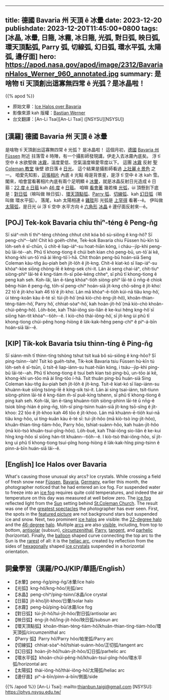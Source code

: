  ---
title: 德國 Bavaria 州 天頂 ê 冰暈
date: 2023-12-20
publishdate: 2023-12-20T11:45:00+0800
tags: [冰晶, 冰暈, 日箍, 冰霧, 冰日箍, 光弧, 對日弧, 映日弧, 環天頂點弧, Parry 弧, 切線弧, 幻日弧, 環水平弧, 太陽弧, 邊仔面]
hero: https://apod.nasa.gov/apod/image/2312/BavarianHalos_Werner_960_annotated.jpg
summary: 是啥物 tī 天頂創出這寡無四常 ê 光弧？是冰晶啦！
---

{{% apod %}}

- 原始文章：[Ice Halos over Bavaria](https://apod.nasa.gov/apod/ap231220.html)
- 影像來源 kah 版權：[Bastian Werner](https://www.instagram.com/bastianw.de/)
- 台文翻譯：[An-Li Tsai][An-Li Tsai] ([NSYSU][NSYSU])

## [漢羅] 德國 Bavaria 州 天頂 ê 冰暈
是啥物 tī 天頂創出這寡無四常 ê 光弧？
是冰晶啦！
這個月初，[德國][Germany] [Bavaria 州][Bavaria] [Füssen][Füssen] 附近 拄落雪 ê 時陣，有一个攝影師發現講，伊走入去冰霧內底矣。
浮 tī 空中 ê 水欲堅做 [冰霧][ice fog 1]，溫度愛低、空氣溫度嘛愛零度以下。
這團 [冰霧][ice fog 2] 反射 [聖 Coleman 教堂][St.Coleman Church] 後壁 欲日落 ê [日光][Sun]。
這个結果是攝影師看過 [上壯麗 ê 景色][greatest spectacles] 之一。
咱愛先知影，[這張相片][featured picture] 內底 ê 光點 毋是背景星，是浮 tī 空中 ê 冰 kah 雪。
閣來，咱會當看著相片內底有兩个足明顯 ê [冰暈][ice halos]，就是冰晶反射日光造成 ê 日箍：[22 度 ê 日箍][22-degree halo] kah [46 度][46-degree] ê [日箍][halo]。
咱嘛 [看會著][visible] 幾若條 [光弧][arcs]，ùi 頂懸到下底是：[對日弧][antisolar]（嘛叫做 映日弧）、[環天頂點弧][circumzenithal]、[Parry 弧][Parry]、[切線弧][tangent]、kah [幻日弧][parhelic]（嘛叫做 環水平弧）。
落尾，kah 太陽相連 ê [雞胿][balloon]形 光弧是 [上罕得][rarest] 看著--ê。
伊叫做 [太陽弧][heliac arc]，是日光 ùi 浮 tī 空中 水平方向 ê [六角形][hexagonally] [冰晶][ice crystals] ê 邊仔面反射來--ê。

## [POJ] Tek-kok Bavaria chiu thiⁿ-téng ê Peng-n̄g
Sī siáⁿ-mih tī thiⁿ-téng chhòng chhut chit kóa bô sù-siông ê kng-hô͘?
Sī peng-chiⁿ--lah!
Chit kò goe̍h-chhe, Tek-kok Bavaria chiu Füssen hù-kīn tú lo̍h-seh ê sî-chūn, ū chi̍t-ê liap-iáⁿ-su hoat-hiān kóng, i cháu--ji̍p-khì peng-bū lāi-té--ah.
Phû tī khong-tiong ê chúi beh kian chò peng-bū, un-tō͘ ài kē, khong-khì un-tō͘ mā ài lêng-tō͘ í-hā.
Chit thoân peng-bū hoán-siā Seng Coleman kàu-tn̂g āu-piah beh ji̍t-lo̍h ê ji̍t-kng.
Chit-ê kiat-kó sī liap-iáⁿ-su khòaⁿ-kòe siōng chòng-lē ê kéng-sek chi-it.
Lán ài seng chai-iáⁿ, chit-tiuⁿ siòng-phìⁿ lāi-té ê kng-tiám m̄-sī pōe-kéng chheⁿ, sī phû tī khong-tiong ê peng kah seh.
Koh-lâi, lán ē-tàng khòaⁿ-tio̍h siòng-phìⁿ lāi-té ū nn̄g-ê chiok bêng-hián ê peng-n̄g, to̍h-sī peng-chiⁿ hoán-siā ji̍t-kng chō-sêng ê ji̍t-kho͘: 22 tō͘ ê ji̍t-kho͘ kah 46 tō͘ ê ji̍t-kho͘.
Lán mā khòaⁿ-ē-tio̍h kúi-nā tiâu kng-hô͘, ùi téng-koân kàu ē-té sī: tùi-ji̍t-hô͘ (mā kiò-chò èng-ji̍t-hô͘), khoân-thian-téng-tiám-hô͘, Parry hô͘, chhiat-sòaⁿ-hô͘, kah hoàn-ji̍t-hô͘ (mā kiò-chò khoân-chúi-pêng-hô͘).
Lo̍h-bóe, kah Thài-iông sio-liân ê ke-kui hêng kng-hô͘ sī siōng hán-tit khòaⁿ--tio̍h--ê.
I kiò-chò thài-iông-hô͘, sī ji̍t-kng ùi phû tī khong-tiong chúi-pêng hong-hiòng ê la̍k-kak-hêng peng-chiⁿ ê piⁿ-á-bīn hoán-siā lâi--ê.

## [KIP] Tik-kok Bavaria tsiu thinn-tíng ê Ping-n̄g
Sī siánn-mih tī thinn-tíng tshòng tshut tsit kuá bô sù-siông ê kng-hôo?
Sī ping-tsinn--lah!
Tsit kò gue̍h-tshe, Tik-kok Bavaria tsiu Füssen hù-kīn tú lo̍h-seh ê sî-tsūn, ū tsi̍t-ê liap-iánn-su huat-hiān kóng, i tsáu--ji̍p-khì ping-bū lāi-té--ah.
Phû tī khong-tiong ê tsuí beh kian tsò ping-bū, un-tōo ài kē, khong-khì un-tōo mā ài lîng-tōo í-hā.
Tsit thuân ping-bū huán-siā Sing Coleman kàu-tn̂g āu-piah beh ji̍t-lo̍h ê ji̍t-kng.
Tsit-ê kiat-kó sī liap-iánn-su khuànn-kuè siōng tsòng-lē ê kíng-sik tsi-it.
Lán ài sing tsai-iánn, tsit-tiunn siòng-phìnn lāi-té ê kng-tiám m̄-sī puē-kíng tshenn, sī phû tī khong-tiong ê ping kah seh.
Koh-lâi, lán ē-tàng khuànn-tio̍h siòng-phìnn lāi-té ū nn̄g-ê tsiok bîng-hián ê ping-n̄g, to̍h-sī ping-tsinn huán-siā ji̍t-kng tsō-sîng ê ji̍t-khoo: 22 tōo ê ji̍t-khoo kah 46 tōo ê ji̍t-khoo.
Lán mā khuànn-ē-tio̍h kuí-nā tiâu kng-hôo, uì tíng-kuân kàu ē-té sī: tuì-ji̍t-hôo (mā kiò-tsò ìng-ji̍t-hôo), khuân-thian-tíng-tiám-hôo, Parry hôo, tshiat-suànn-hôo, kah huàn-ji̍t-hôo (mā kiò-tsò khuân-tsuí-pîng-hôo).
Lo̍h-bué, kah Thài-iông sio-liân ê ke-kui hîng kng-hôo sī siōng hán-tit khuànn--tio̍h--ê.
I kiò-tsò thài-iông-hôo, sī ji̍t-kng uì phû tī khong-tiong tsuí-pîng hong-hiòng ê la̍k-kak-hîng ping-tsinn ê pinn-á-bīn huán-siā lâi--ê.

## [English] Ice Halos over Bavaria
What's causing those unusual sky arcs?
Ice crystals.
While crossing a field of fresh snow near [Füssen][Füssen], [Bavaria][Bavaria], [Germany][Germany], earlier this month, the photographer noticed that he had entered an ice fog.
For suspended water to freeze into an [ice fog][ice fog 1] requires quite cold temperatures, and indeed the air temperature on this day was measured at well below zero.
The [ice fog][ice fog 2] reflected light from the [Sun][Sun] setting behind [St.Coleman Church][St.Coleman Church].
The result was one of the [greatest spectacles][greatest spectacles] the photographer has ever seen.
First, the spots in the [featured picture][featured picture] are not background stars but suspended ice and snow.
Next, two prominent [ice halos][ice halos] are visible: the [22-degree halo][22-degree halo] and the [46-degree][46-degree] [halo][halo].
Multiple [arcs][arcs] are also [visible][visible], including, from top to bottom, [antisolar][antisolar] (subsun), [circumzenithal][circumzenithal], [Parry][Parry], [tangent][tangent], and [parhelic][parhelic] (horizontal).
Finally, the [balloon][balloon] shaped curve connecting the top arc to the Sun is the [rarest][rarest] of all:
it is the [heliac arc][heliac arc], created by reflection from the sides of [hexagonally][hexagonally] shaped [ice crystals][ice crystals] suspended in a horizontal orientation.

## 詞彙學習（漢羅/POJ/KIP/華語/English）
- 【冰暈】peng-n̄g/ping-n̄g/冰暈/ice halo
- 【光弧】kng-hô͘/kng-hôo/光弧/arc
- 【冰晶】peng-chiⁿ/ping-tsinn/冰晶/ice crystal
- 【日箍】ji̍t-kho͘/ji̍t-khoo/日暈/solar halo
- 【冰霧】peng-bū/ping-bū/冰霧/ice fog
- 【對日弧】tùi-ji̍t-hô͘/tuì-ji̍t-hôo/對日弧/antisolar arc
- 【映日弧】èng-ji̍t-hô͘/ìng-ji̍t-hôo/映日弧/subsun arc
- 【環天頂點弧】khoân-thian-téng-tiám-hô͘/khuân-thian-tíng-tiám-hôo/環天頂弧/circumzenithal arc
- 【Parry 弧】Parry hô͘/Parry hôo/帕里弧/Parry arc
- 【切線弧】chhiat-sòaⁿ-hô͘/tshiat-suànn-hôo/正切弧/tangent arc
- 【幻日弧】hoàn-ji̍t-hô͘/huàn-ji̍t-hôo/幻日弧/parhelic arc
- 【環水平弧】khoân-chúi-pêng-hô͘/khuân-tsuí-pîng-hôo/環水平弧/horizontal arc
- 【太陽弧】thài-iông-hô͘/thài-iông-hô͘/太陽弧/heliac arc
- 【邊仔面】piⁿ-á-bīn/pinn-á-bīn/側面/side

{{% /apod %}}
[An-Li Tsai]: mailto:thianbun.taigi@gmail.com
[NSYSU]: https://phys.nsysu.edu.tw/

[copyright]: https://apod.nasa.gov/apod/fap/lib/about_apod.html#srapply
[License]: https://creativecommons.org/licenses/by/3.0/

[Füssen]:https://youtu.be/5GjgTrY_cjA
[Bavaria]:https://en.wikipedia.org/wiki/Bavaria
[Germany]:https://en.wikipedia.org/wiki/Germany
[ice fog 1]:https://en.wikipedia.org/wiki/Ice_fog
[ice fog 2]:https://apod.nasa.gov/apod/ap211228.html
[Sun]:https://science.nasa.gov/sun/
[St.Coleman Church]:https://www.reddit.com/r/churches/comments/18h9p41/st_colemans_church_in_schwangau_ostallg%C3%A4u_bavaria/
[greatest spectacles]:https://img.buzzfeed.com/buzzfeed-static/static/campaign_images/web05/2011/11/28/10/this-cat-is-totally-amazed-28550-1322493178-12.jpg?resize=600:*
[featured picture]:https://www.instagram.com/p/C0mLwRBN2Xf/
[ice halos]:https://old.atoptics.co.uk/halosim.htm
[22-degree halo]:https://apod.nasa.gov/apod/ap210201.html
[46-degree]:https://en.wikipedia.org/wiki/46%C2%B0_halo
[halo]:https://en.wikipedia.org/wiki/Halo_(optical_phenomenon)
[arcs]:https://old.atoptics.co.uk/halo/spsun.htm
[visible]:https://old.atoptics.co.uk/halo/common.htm
[antisolar]:https://atoptics.wordpress.com/2014/05/09/the-mystery-of-bright-antisolar-arcs/
[circumzenithal]:https://en.wikipedia.org/wiki/Circumzenithal_arc
[Parry]:https://en.wikipedia.org/wiki/Parry_arc
[tangent]:https://en.wikipedia.org/wiki/Tangent_arc
[parhelic]:https://en.wikipedia.org/wiki/Parhelic_circle
[balloon]:https://apod.nasa.gov/apod/ap030606.html
[rarest]:https://old.atoptics.co.uk/halo/whyinfr.htm
[heliac arc]:https://www.storyofsnow.com/blog1.php/a-rare-heliac-arc-plus-1
[hexagonally]:https://en.wikipedia.org/wiki/Ice_crystal#/media/File:Hexagonal_Ice_Crystals.svg
[ice crystals]:https://old.atoptics.co.uk/halo/platcol.htm
